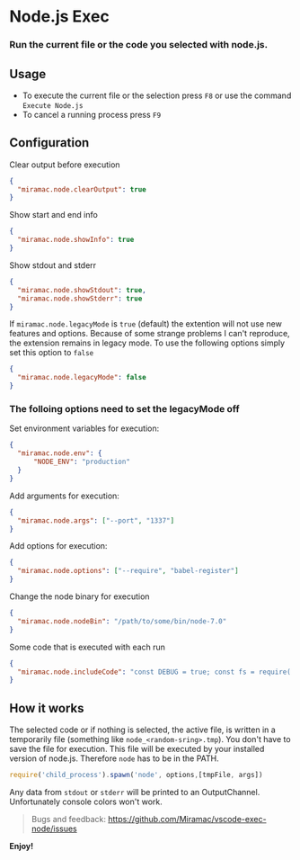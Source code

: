 # Node.js Exec

### Run the current file or the code you selected with node.js.

## Usage

* To execute the current file or the selection press `F8` or use the command `Execute Node.js`
* To cancel a running process press `F9`

## Configuration

Clear output before execution

````json
{
  "miramac.node.clearOutput": true
}
````

Show start and end info

````json
{
  "miramac.node.showInfo": true
}
````

Show stdout and stderr

````json
{
  "miramac.node.showStdout": true,
  "miramac.node.showStderr": true
}
````

If `miramac.node.legacyMode` is `true` (default) the extention will not use new features and options. Because of some strange problems I can't reproduce, the extension remains in legacy mode. To use the following options simply set this option to `false`

````json
{
  "miramac.node.legacyMode": false
}
````

### The folloing options need to set the legacyMode off

Set environment variables for execution:

````json
{
  "miramac.node.env": {
      "NODE_ENV": "production"
  }
}
````

Add arguments for execution:

````json
{
  "miramac.node.args": ["--port", "1337"]
}
````

Add options for execution:

````json
{
  "miramac.node.options": ["--require", "babel-register"]
}
````

Change the node binary for execution

````json
{
  "miramac.node.nodeBin": "/path/to/some/bin/node-7.0"
}
````

Some code that is executed with each run

````json
{
  "miramac.node.includeCode": "const DEBUG = true; const fs = require('fs'); "
}
````

## How it works

The selected code or if nothing is selected, the active file, is written in a temporarily file (something like `node_<random-sring>.tmp`). You don't have to save the file for execution.
This file will be executed by your installed version of node.js. Therefore `node` has to be in the PATH.

```javascript
require('child_process').spawn('node', options,[tmpFile, args])
```

Any data from `stdout` or `stderr` will be printed to an OutputChannel. Unfortunately console colors won't work.

> Bugs and feedback: https://github.com/Miramac/vscode-exec-node/issues

**Enjoy!**